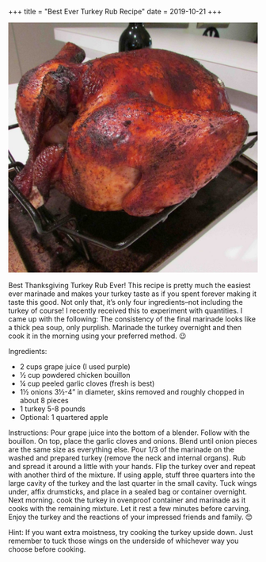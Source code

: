 +++
title = "Best Ever Turkey Rub Recipe"
date = 2019-10-21
+++

![Turkey](/img/turkey.jpg)

Best Thanksgiving Turkey Rub Ever!
This recipe is pretty much the easiest ever marinade and makes your turkey taste as if you spent forever making it taste this good. Not only that, it’s only four ingredients–not including the turkey of course!
I recently received this to experiment with quantities. I came up with the following: The consistency of the final marinade looks like a thick pea soup, only purplish. Marinade the turkey overnight and then cook it in the morning using your preferred method. 😉

Ingredients:
* 2 cups grape juice (I used purple)
* ½ cup powdered chicken bouillon
* ¼ cup peeled garlic cloves (fresh is best)
* 1½ onions 3½-4” in diameter, skins removed and roughly chopped in about 8 pieces
* 1 turkey 5-8 pounds
* Optional: 1 quartered apple

Instructions:
Pour grape juice into the bottom of a blender. Follow with the bouillon. On top, place the garlic cloves and onions.
Blend until onion pieces are the same size as everything else.
Pour 1/3 of the marinade on the washed and prepared turkey (remove the neck and internal organs). Rub and spread it around a little with your hands.
Flip the turkey over and repeat with another third of the mixture.
If using apple, stuff three quarters into the large cavity of the turkey and the last quarter in the small cavity.
Tuck wings under, affix drumsticks, and place in a sealed bag or container overnight.
Next morning. cook the turkey in ovenproof container and marinade as it cooks with the remaining mixture.
Let it rest a few minutes before carving.
Enjoy the turkey and the reactions of your impressed friends and family. 😊

Hint: If you want extra moistness, try cooking the turkey upside down. Just remember to tuck those wings on the underside of whichever way you choose before cooking.
